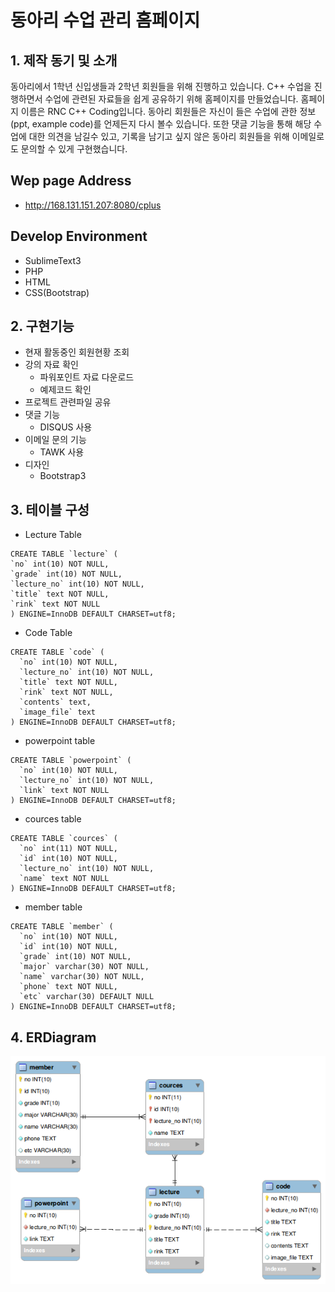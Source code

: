 동아리 수업 관리 홈페이지
=============

## 1. 제작 동기 및 소개

동아리에서 1학년 신입생들과 2학년 회원들을 위해 진행하고 있습니다.
C++ 수업을 진행하면서 수업에 관련된 자료들을 쉽게 공유하기 위해 홈페이지를 만들었습니다.
홈페이지 이름은 RNC C++ Coding입니다. 동아리 회원들은 자신이 들은 수업에 관한 정보(ppt, example code)를 
언제든지 다시 볼수 있습니다. 또한 댓글 기능을 통해 해당 수업에 대한 의견을 남길수 있고, 기록을 남기고 싶지 않은 
동아리 회원들을 위해 이메일로도 문의할 수 있게 구현했습니다.

## Wep page Address
 * http://168.131.151.207:8080/cplus

## Develop Environment 
  * SublimeText3
  * PHP
  * HTML
  * CSS(Bootstrap)

## 2. 구현기능
 * 현재 활동중인 회원현황 조회
 * 강의 자료 확인
   * 파워포인트 자료 다운로드
   * 예제코드 확인
 * 프로젝트 관련파일 공유
 * 댓글 기능
   * DISQUS 사용
 * 이메일 문의 기능
   * TAWK 사용
 * 디자인
   * Bootstrap3
   
## 3. 테이블 구성
 * Lecture Table 
~~~ 
CREATE TABLE `lecture` (
`no` int(10) NOT NULL,
`grade` int(10) NOT NULL,
`lecture_no` int(10) NOT NULL,
`title` text NOT NULL,
`rink` text NOT NULL
) ENGINE=InnoDB DEFAULT CHARSET=utf8;
~~~
 * Code Table
~~~
CREATE TABLE `code` (
  `no` int(10) NOT NULL,
  `lecture_no` int(10) NOT NULL,
  `title` text NOT NULL,
  `rink` text NOT NULL,
  `contents` text,
  `image_file` text
) ENGINE=InnoDB DEFAULT CHARSET=utf8;
~~~
 * powerpoint table
~~~~
CREATE TABLE `powerpoint` (
  `no` int(10) NOT NULL,
  `lecture_no` int(10) NOT NULL,
  `link` text NOT NULL
) ENGINE=InnoDB DEFAULT CHARSET=utf8;
~~~~
 * cources table
~~~~
CREATE TABLE `cources` (
  `no` int(11) NOT NULL,
  `id` int(10) NOT NULL,
  `lecture_no` int(10) NOT NULL,
  `name` text NOT NULL
) ENGINE=InnoDB DEFAULT CHARSET=utf8;
~~~~
 * member table
~~~~
CREATE TABLE `member` (
  `no` int(10) NOT NULL,
  `id` int(10) NOT NULL,
  `grade` int(10) NOT NULL,
  `major` varchar(30) NOT NULL,
  `name` varchar(30) NOT NULL,
  `phone` text NOT NULL,
  `etc` varchar(30) DEFAULT NULL
) ENGINE=InnoDB DEFAULT CHARSET=utf8;
~~~~
## 4. ERDiagram
  ![Alt text](/ERD.png)
